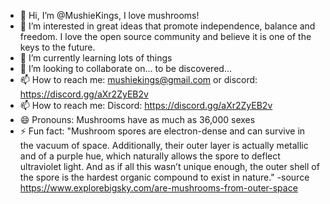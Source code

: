 - 👋 Hi, I’m @MushieKings, I love mushrooms!
- 👀 I’m interested in great ideas that promote independence, balance and freedom. I love the open source community and believe it is one of the keys to the future.
- 🌱 I’m currently learning lots of things
- 💞️ I’m looking to collaborate on... to be discovered...
- 📫 How to reach me: mushiekings@gmail.com or discord: https://discord.gg/aXr2ZyEB2v
- 📫 How to reach me: Discord: https://discord.gg/aXr2ZyEB2v
- 😄 Pronouns: Mushrooms have as much as 36,000 sexes
- ⚡ Fun fact: "Mushroom spores are electron-dense and can survive in the vacuum of space. Additionally, their outer layer is actually metallic and of a purple hue, which naturally allows the spore to deflect ultraviolet light. And as if all this wasn’t unique enough, the outer shell of the spore is the hardest organic compound to exist in nature." -source https://www.explorebigsky.com/are-mushrooms-from-outer-space
